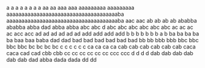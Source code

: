 a a
a a
a a
a a
aa aa
aaa aaa
aaaaaaaaa aaaaaaaaa
aaaaaaaaaaaaaaaaaaaaaaaaaaaaaaaaaaaaaba aaaaaaaaaaaaaaaaaaaaaaaaaaaaaaaaaaaaaba
aac aac
ab ab
ab ab
ababba ababba
abba dad
abba abba
abc abc d
abc abc
abc abc
abc abc
ac ac
ac ac
acc acc
ad ad
ad ad
ad ad
add add
add add
b b
b b
b b
b a b
ba ba
ba ba ba
baa baa
baba dad dad
bad bad
bad bad
bad bad
bb bb
bbb bbb
bbc bbc
bbc bbc
bc bc
bc bc
c c
c c
c c
ca ca
ca ca
cab cab
cab cab
cab cab
caca caca
cad cad
cbb cbb
cc cc
cc cc
cc cc
ccc ccc
d d
d d
dab dab
dab dab
dab dab
dad abba
dada dada
dd dd
